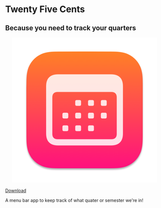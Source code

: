 # Twenty Five Cents
## Because you need to track your quarters
<p align="center">
  <img width="460" height="460" src="images/icon.png">
</p>

[Download](https://install.appcenter.ms/orgs/rreichel3/apps/25-Cents/distribution_groups/Public)

A menu bar app to keep track of what quater or semester we're in!
